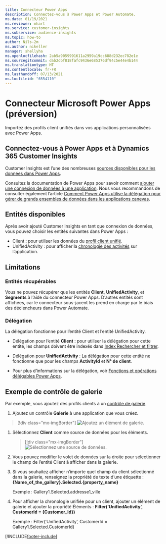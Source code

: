 ```yaml
---
title: Connecteur Power Apps
description: Connectez-vous à Power Apps et Power Automate.
ms.date: 01/19/2021
ms.reviewer: mhart
ms.service: customer-insights
ms.subservice: audience-insights
ms.topic: how-to
author: Nils-2m
ms.author: nikeller
manager: shellyha
ms.openlocfilehash: 2ab5a9059991611a2959a19cc688d232ec782e1e
ms.sourcegitcommit: dab2cbf818fafc9436e685376df94c5e44e4b144
ms.translationtype: HT
ms.contentlocale: fr-FR
ms.lasthandoff: 07/13/2021
ms.locfileid: "6554110"
---
```

# <a name="microsoft-power-apps-connector-preview"></a>Connecteur Microsoft Power Apps (préversion)

Importez des profils client unifiés dans vos applications personnalisées avec Power Apps.

## <a name="connect-power-apps-and-dynamics-365-customer-insights"></a>Connectez-vous à Power Apps et à Dynamics 365 Customer Insights

Customer Insights est l’une des nombreuses [sources disponibles pour les données dans Power Apps](/powerapps/maker/canvas-apps/working-with-data-sources).

Consultez la documentation de Power Apps pour savoir comment [ajouter une connexion de données à une application](/powerapps/maker/canvas-apps/add-data-connection). Nous vous recommandons de consulter également l’article [Comment Power Apps utilise la délégation pour gérer de grands ensembles de données dans les applications canevas](/powerapps/maker/canvas-apps/delegation-overview).

## <a name="available-entities"></a>Entités disponibles

Après avoir ajouté Customer Insights en tant que connexion de données, vous pouvez choisir les entités suivantes dans Power Apps :

- Client : pour utiliser les données du [profil client unifié](customer-profiles.md).
- UnifiedActivity : pour afficher la [chronologie des activités](activities.md) sur l’application.

## <a name="limitations"></a>Limitations

### <a name="retrievable-entities"></a>Entités récupérables

Vous ne pouvez récupérer que les entités **Client**, **UnifiedActivity**, et **Segments** à l’aide du connecteur Power Apps. D’autres entités sont affichées, car le connecteur sous-jacent les prend en charge par le biais des déclencheurs dans Power Automate.  

### <a name="delegation"></a>Délégation

La délégation fonctionne pour l’entité Client et l’entité UnifiedActivity. 

- Délégation pour l’entité **Client** : pour utiliser la délégation pour cette entité, les champs doivent être indexés dans [Index Rechercher et filtrer](search-filter-index.md).  

- Délégation pour **UnifiedActivity** : La délégation pour cette entité ne fonctionne que pour les champs **ActivityId** et **N° de client**.  

- Pour plus d’informations sur la délégation, voir [Fonctions et opérations délégables Power Apps](/connectors/commondataservice/#power-apps-delegable-functions-and-operations-for-the-cds-for-apps). 

## <a name="example-gallery-control"></a>Exemple de contrôle de galerie

Par exemple, vous ajoutez des profils clients à un [contrôle de galerie](/powerapps/maker/canvas-apps/add-gallery).

1. Ajoutez un contrôle **Galerie** à une application que vous créez.

> [!div class="mx-imgBorder"]
> ![Ajoutez un élément de galerie.](media/connector-powerapps9.png "Ajouter un élément de galerie")

1. Sélectionnez **Client** comme source de données pour les éléments.

    > [!div class="mx-imgBorder"]
    > ![Sélectionnez une source de données.](media/choose-datasource-powerapps.png "Sélectionner une source de données")

1. Vous pouvez modifier le volet de données sur la droite pour sélectionner le champ de l’entité Client à afficher dans la galerie.

1. Si vous souhaitez afficher n’importe quel champ du client sélectionné dans la galerie, renseignez la propriété de texte d’une étiquette : **{Name_of_the_gallery}.Selected.{property_name}**

    Exemple : Gallery1.Selected.addresse1_ville

1. Pour afficher la chronologie unifiée pour un client, ajouter un élément de galerie et ajouter la propriété Éléments : **Filter(’UnifiedActivity’, CustomerId = {Customer_Id})**

    Exemple : Filter(’UnifiedActivity’, CustomerId = Gallery1.Selected.CustomerId)


[!INCLUDE[footer-include](../includes/footer-banner.md)]